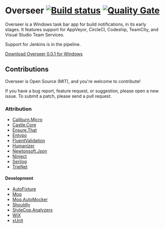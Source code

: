 # Overseer [![Build status](https://ci.appveyor.com/api/projects/status/5qb10vsch42wx2y4?svg=true)](https://ci.appveyor.com/project/logikfabrik/overseer) [![Quality Gate](https://sonarcloud.io/api/badges/gate?key=overseer)](https://sonarcloud.io/dashboard?id=overseer)

Overseer is a Windows task bar app for build notifications, in its early stages. It features support for AppVeyor, CircleCI, Codeship, TeamCity, and Visual Studio Team Services.

Support for Jenkins is in the pipeline.

[Download Overseer 0.0.1 for Windows](https://ci.appveyor.com/project/logikfabrik/overseer/build/artifacts)

## Contributions
Overseer is Open Source (MIT), and you're welcome to contribute!

If you have a bug report, feature request, or suggestion, please open a new issue. To submit a patch, please send a pull request.

### Attribution
- [Caliburn.Micro](https://github.com/Caliburn-Micro/Caliburn.Micro)
- [Castle.Core](https://github.com/castleproject/Core)
- [Ensure.That](https://github.com/danielwertheim/Ensure.That)
- [Entypo](http://www.entypo.com)
- [FluentValidation](https://github.com/JeremySkinner/FluentValidation)
- [Humanizer](https://github.com/Humanizr/Humanizer)
- [Newtonsoft.Json](https://github.com/JamesNK/Newtonsoft.Json)
- [Ninject](https://github.com/ninject/Ninject)
- [Serilog](https://github.com/serilog/serilog)
- [TrieNet](https://github.com/gmamaladze/trienet)

#### Development
- [AutoFixture](https://github.com/AutoFixture/AutoFixture)
- [Moq](https://github.com/moq/moq)
- [Moq.AutoMocker](https://github.com/tkellogg/Moq.AutoMocker)
- [Shouldly](https://github.com/shouldly/shouldly)
- [StyleCop.Analyzers](https://github.com/DotNetAnalyzers/StyleCopAnalyzers)
- [WiX](https://github.com/wixtoolset/wix3)
- [xUnit](https://github.com/xunit/xunit)